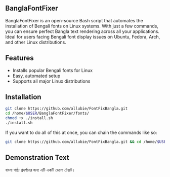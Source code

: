 ##  BanglaFontFixer

BanglaFontFixer is an open-source Bash script that automates the installation of Bengali fonts on Linux systems. With just a few commands, you can ensure perfect Bangla text rendering across all your applications. Ideal for users facing Bengali font display issues on Ubuntu, Fedora, Arch, and other Linux distributions.
##  Features

- Installs popular Bengali fonts for Linux
- Easy, automated setup
- Supports all major Linux distributions

##  Installation
```sh
git clone https://github.com/allubie/FontFixBangla.git
cd /home/$USER/BanglaFontFixer/fonts/
chmod +x ./install.sh
./install.sh
```
If you want to do all of this at once, you can chain the commands like so:

```sh
git clone https://github.com/allubie/FontFixBangla.git && cd /home/$USER/FontFixBangla/fonts/ && chmod +x ./install.sh && ./install.sh
```
##  Demonstration Text
বাংলা পাঠ্য প্রদর্শনের জন্য এটি একটি ডেমো টেক্সট।
